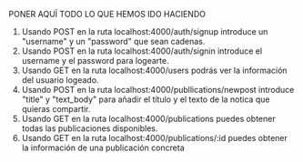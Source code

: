 PONER AQUÏ TODO LO QUE HEMOS IDO HACIENDO

1. Usando POST en la ruta localhost:4000/auth/signup introduce un "username" y un "password" que sean cadenas.
2. Usando POST en la ruta localhost:4000/auth/signin introduce el username y el password para logearte.
3. Usando GET en la ruta localhost:4000/users podrás ver la información del usuario logeado.
4. Usando POST en la ruta localhost:4000/publlications/newpost introduce "title" y "text_body" para añadir el título y el texto de la notica que quieras compartir.
5. Usando GET en la ruta localhost:4000/publications puedes obtener todas las publicaciones disponibles.
6. Usando GET en la ruta localhost:4000/publications/:id puedes obtener la información de una publicación concreta
